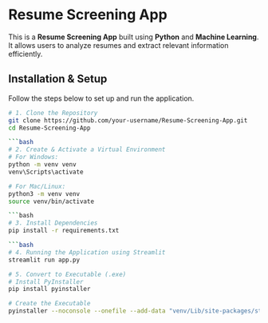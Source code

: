 # Resume Screening App  

This is a **Resume Screening App** built using **Python** and **Machine Learning**. It allows users to analyze resumes and extract relevant information efficiently.

## Installation & Setup  
Follow the steps below to set up and run the application.

```bash
# 1. Clone the Repository
git clone https://github.com/your-username/Resume-Screening-App.git
cd Resume-Screening-App

```bash
# 2. Create & Activate a Virtual Environment
# For Windows:
python -m venv venv
venv\Scripts\activate

# For Mac/Linux:
python3 -m venv venv
source venv/bin/activate

```bash
# 3. Install Dependencies
pip install -r requirements.txt

```bash
# 4. Running the Application using Streamlit
streamlit run app.py

# 5. Convert to Executable (.exe)
# Install PyInstaller
pip install pyinstaller

# Create the Executable
pyinstaller --noconsole --onefile --add-data "venv/Lib/site-packages/streamlit;streamlit/" app.py
